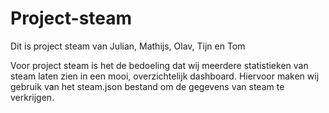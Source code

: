# Project-steam

Dit is project steam van Julian, Mathijs, Olav, Tijn en Tom

Voor project steam is het de bedoeling dat wij meerdere statistieken van steam laten zien in een mooi, overzichtelijk dashboard.
Hiervoor maken wij gebruik van het steam.json bestand om de gegevens van steam te verkrijgen.
